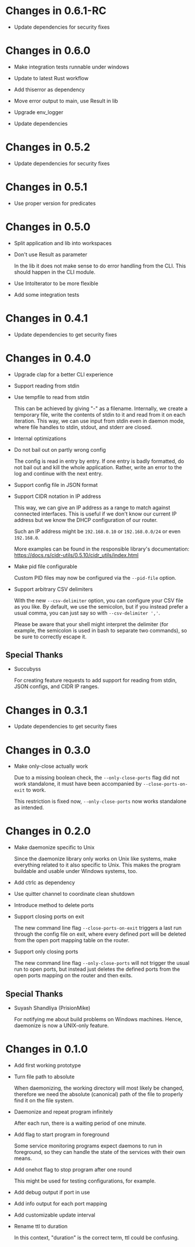 # Changes in 0.6.1-RC

-   Update dependencies for security fixes

# Changes in 0.6.0

-   Make integration tests runnable under windows

-   Update to latest Rust workflow

-   Add thiserror as dependency

-   Move error output to main, use Result in lib

-   Upgrade env_logger

-   Update dependencies

# Changes in 0.5.2

-   Update dependencies for security fixes

# Changes in 0.5.1

-   Use proper version for predicates

# Changes in 0.5.0

-   Split application and lib into workspaces

-   Don't use Result as parameter

    In the lib it does not make sense to do error handling from the CLI.
    This should happen in the CLI module.

-   Use IntoIterator to be more flexible

-   Add some integration tests

# Changes in 0.4.1

-   Update dependencies to get security fixes

# Changes in 0.4.0

-   Upgrade clap for a better CLI experience

-   Support reading from stdin

-   Use tempfile to read from stdin

    This can be achieved by giving "-" as a filename. Internally, we create
    a temporary file, write the contents of stdin to it and read from it on
    each iteration. This way, we can use input from stdin even in daemon
    mode, where file handles to stdin, stdout, and stderr are closed.

-   Internal optimizations

-   Do not bail out on partly wrong config

    The config is read in entry by entry. If one entry is badly formatted,
    do not bail out and kill the whole application. Rather, write an error
    to the log and continue with the next entry.

-   Support config file in JSON format

-   Support CIDR notation in IP address

    This way, we can give an IP address as a range to match against
    connected interfaces. This is useful if we don't know our current IP
    address but we know the DHCP configuration of our router.

    Such an IP address might be `192.168.0.10` or `192.168.0.0/24` or even
    `192.168.0`.

    More examples can be found in the responsible library's documentation:
    https://docs.rs/cidr-utils/0.5.10/cidr_utils/index.html

-   Make pid file configurable

    Custom PID files may now be configured via the `--pid-file` option.

-   Support arbitrary CSV delimiters

    With the new `--csv-delimiter` option, you can configure your CSV file
    as you like. By default, we use the semicolon, but if you instead prefer
    a usual comma, you can just say so with `--csv-delimiter ','`.

    Please be aware that your shell might interpret the delimiter (for
    example, the semicolon is used in bash to separate two commands), so be
    sure to correctly escape it.

## Special Thanks

-   Succubyss

    For creating feature requests to add support for reading from stdin, JSON
    configs, and CIDR IP ranges.

# Changes in 0.3.1

-   Update dependencies to get security fixes

# Changes in 0.3.0

-   Make only-close actually work

    Due to a missing boolean check, the `--only-close-ports` flag did not
    work standalone, it must have been accompanied by
    `--close-ports-on-exit` to work.

    This restriction is fixed now, `--only-close-ports` now works standalone
    as intended.

# Changes in 0.2.0

-   Make daemonize specific to Unix

    Since the daemonize library only works on Unix like systems, make
    everything related to it also specific to Unix. This makes the program
    buildable and usable under Windows systems, too.

-   Add ctrlc as dependency

-   Use quitter channel to coordinate clean shutdown

-   Introduce method to delete ports

-   Support closing ports on exit

    The new command line flag `--close-ports-on-exit` triggers a last run
    through the config file on exit, where every defined port will be
    deleted from the open port mapping table on the router.

-   Support only closing ports

    The new command line flag `--only-close-ports` will not trigger the
    usual run to open ports, but instead just deletes the defined ports from
    the open ports mapping on the router and then exits.

## Special Thanks

-   Suyash Shandliya (PrisionMike)

    For notifying me about build problems on Windows machines. Hence,
    daemonize is now a UNIX-only feature.

# Changes in 0.1.0

-   Add first working prototype

-   Turn file path to absolute

    When daemonizing, the working directory will most likely be changed,
    therefore we need the absolute (canonical) path of the file to properly
    find it on the file system.

-   Daemonize and repeat program infinitely

    After each run, there is a waiting period of one minute.

-   Add flag to start program in foreground

    Some service monitoring programs expect daemons to run in foreground, so
    they can handle the state of the services with their own means.

-   Add onehot flag to stop program after one round

    This might be used for testing configurations, for example.

-   Add debug output if port in use

-   Add info output for each port mapping

-   Add customizable update interval

-   Rename ttl to duration

    In this context, "duration" is the correct term, ttl could be confusing.
